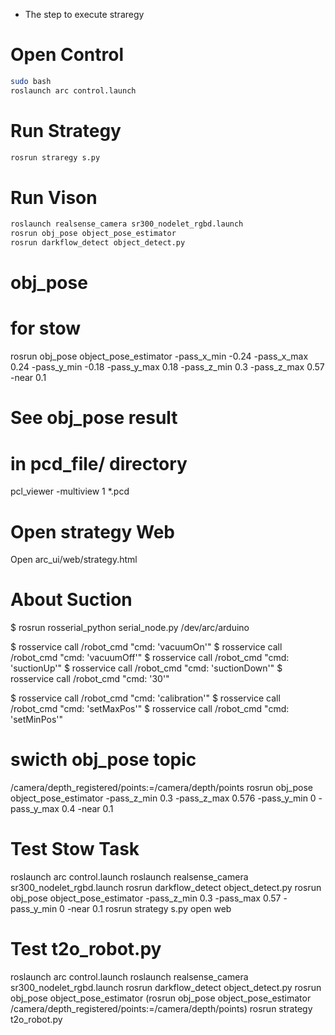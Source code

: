 * The step to execute straregy 

# Open Control

```bash
sudo bash
roslaunch arc control.launch
```

# Run Strategy 

```bash
rosrun straregy s.py
```

# Run Vison 

```bash
roslaunch realsense_camera sr300_nodelet_rgbd.launch
rosrun obj_pose object_pose_estimator
rosrun darkflow_detect object_detect.py            
```

# obj_pose 
# for stow
rosrun obj_pose object_pose_estimator -pass_x_min -0.24 -pass_x_max 0.24 -pass_y_min -0.18 -pass_y_max 0.18 -pass_z_min 0.3 -pass_z_max 0.57 -near 0.1

# See obj_pose result 
# in pcd_file/ directory
pcl_viewer -multiview 1 *.pcd

# Open strategy Web

Open arc_ui/web/strategy.html


# About Suction
$ rosrun rosserial_python serial_node.py /dev/arc/arduino

$ rosservice call /robot_cmd "cmd: 'vacuumOn'" 
$ rosservice call /robot_cmd "cmd: 'vacuumOff'" 
$ rosservice call /robot_cmd "cmd: 'suctionUp'" 
$ rosservice call /robot_cmd "cmd: 'suctionDown'"
$ rosservice call /robot_cmd "cmd: '30'"

$ rosservice call /robot_cmd "cmd: 'calibration'"
$ rosservice call /robot_cmd "cmd: 'setMaxPos'"
$ rosservice call /robot_cmd "cmd: 'setMinPos'"

# swicth obj_pose topic
/camera/depth_registered/points:=/camera/depth/points 
rosrun obj_pose object_pose_estimator  -pass_z_min 0.3 -pass_z_max 0.576 -pass_y_min 0  -pass_y_max 0.4 -near 0.1


# Test Stow Task
roslaunch arc control.launch
roslaunch realsense_camera sr300_nodelet_rgbd.launch
rosrun darkflow_detect object_detect.py
rosrun obj_pose object_pose_estimator  -pass_z_min 0.3 -pass_max 0.57 -pass_y_min 0 -near 0.1
rosrun strategy s.py
open web

# Test t2o_robot.py
roslaunch arc control.launch
roslaunch realsense_camera sr300_nodelet_rgbd.launch
rosrun darkflow_detect object_detect.py
rosrun obj_pose object_pose_estimator
(rosrun obj_pose object_pose_estimator /camera/depth_registered/points:=/camera/depth/points)
rosrun strategy t2o_robot.py
